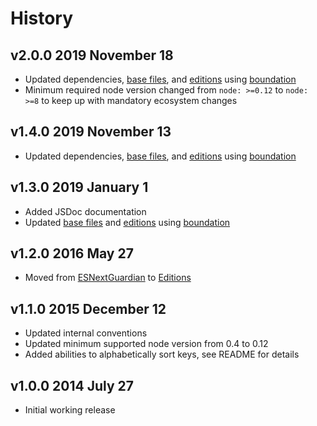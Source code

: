 # History

## v2.0.0 2019 November 18

-   Updated dependencies, [base files](https://github.com/bevry/base), and [editions](https://editions.bevry.me) using [boundation](https://github.com/bevry/boundation)
-   Minimum required node version changed from `node: >=0.12` to `node: >=8` to keep up with mandatory ecosystem changes

## v1.4.0 2019 November 13

-   Updated dependencies, [base files](https://github.com/bevry/base), and [editions](https://editions.bevry.me) using [boundation](https://github.com/bevry/boundation)

## v1.3.0 2019 January 1

-   Added JSDoc documentation
-   Updated [base files](https://github.com/bevry/base) and [editions](https://editions.bevry.me) using [boundation](https://github.com/bevry/boundation)

## v1.2.0 2016 May 27

-   Moved from [ESNextGuardian](https://github.com/bevry/esnextguardian) to [Editions](https://github.com/bevry/editions)

## v1.1.0 2015 December 12

-   Updated internal conventions
-   Updated minimum supported node version from 0.4 to 0.12
-   Added abilities to alphabetically sort keys, see README for details

## v1.0.0 2014 July 27

-   Initial working release
